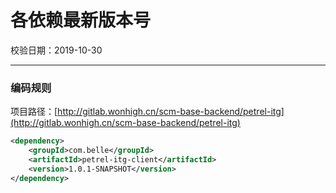 # 各依赖最新版本号

校验日期：2019-10-30

---

### 编码规则

项目路径：[http://gitlab.wonhigh.cn/scm-base-backend/petrel-itg](http://gitlab.wonhigh.cn/scm-base-backend/petrel-itg)

```xml
<dependency>
    <groupId>com.belle</groupId>
    <artifactId>petrel-itg-client</artifactId>
    <version>1.0.1-SNAPSHOT</version>
</dependency>
```



